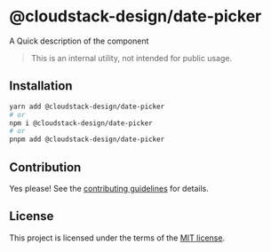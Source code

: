 # @cloudstack-design/date-picker

A Quick description of the component

> This is an internal utility, not intended for public usage.

## Installation

```sh
yarn add @cloudstack-design/date-picker
# or
npm i @cloudstack-design/date-picker
# or
pnpm add @cloudstack-design/date-picker
```

## Contribution

Yes please! See the
[contributing guidelines](https://github.com/cloudstack-tech/cloudstack-design/blob/master/CONTRIBUTING.md)
for details.

## License

This project is licensed under the terms of the
[MIT license](https://github.com/cloudstack-tech/cloudstack-design/blob/master/LICENSE).